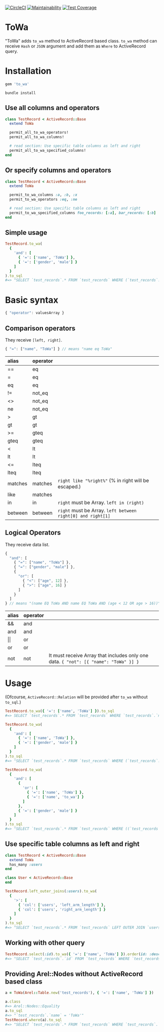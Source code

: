[![CircleCI](https://circleci.com/gh/mmmpa/to_wa.svg?style=svg)](https://circleci.com/gh/mmmpa/to_wa)
[![Maintainability](https://api.codeclimate.com/v1/badges/82a4f55558f3066ad63f/maintainability)](https://codeclimate.com/github/mmmpa/to_wa/maintainability)
[![Test Coverage](https://api.codeclimate.com/v1/badges/82a4f55558f3066ad63f/test_coverage)](https://codeclimate.com/github/mmmpa/to_wa/test_coverage)

# ToWa

"ToWa" adds `to_wa` method to ActiveRecord based class. `to_wa` method can receive `Hash` or `JSON` argument and add them as `Where` to ActiveRecord query.

# Installation

```ruby
gem 'to_wa'
```

```console
bundle install
```

## Use all columns and operators

```ruby
class TestRecord < ActiveRecord::Base
  extend ToWa

  permit_all_to_wa_operators!
  permit_all_to_wa_columns!

  # read section: Use specific table columns as left and right
  permit_all_to_wa_specified_columns!
end
```

## Or specify columns and operators

```ruby
class TestRecord < ActiveRecord::Base
  extend ToWa

  permit_to_wa_columns :a, :b, :x
  permit_to_wa_operators :eq, :ne

  # read section: Use specific table columns as left and right
  permit_to_wa_specified_columns foo_records: [:a], bar_records: [:b]
end
```

## Simple usage

```ruby
TestRecord.to_wa(
  {
    'and': [
      { '=': ['name', 'ToWa'] },
      { '=': ['gender', 'male'] }
    ]
  }
).to_sql
#=> "SELECT `test_records`.* FROM `test_records` WHERE (`test_records`.`name` = 'ToWa' AND `test_records`.`genderb` = 'malebbb')"
```

# Basic syntax

```js
{ "operator": valuesArray }
```

## Comparison operators

They receive `[left, right]`.

```js
{ "=": ["name", "ToWa"] } // means "name eq ToWa"
```

|alias|operator||
|:---|:---|:---|
==|eq|
=|eq|
eq|eq|
!=|not_eq|
<>|not_eq|
ne|not_eq|
\>|gt|
gt|gt|
\>=|gteq|
gteq|gteq|
<|lt|
lt|lt|
<=|lteq|
lteq|lteq|
matches|matches|`right like "%right%"` (% in right will be escaped.)
like|matches|
in|in|`right` must be Array. `left in (right)`
between|between|`right` must be Array. `left between right[0] and right[1]`

## Logical Operators

They receive data list.

```js
{
  "and": [
    { "=": ["name", "ToWa"] },
    { "=": ["gender", "male"] },
    {
      "or": [
        { "<": ["age", 12] },
        { ">": ["age", 16] }
      ]
    }
  ]
} // means "(name EQ ToWa AND name EQ ToWa AND (age < 12 OR age > 16))"
```

|alias|operator||
|:---|:---|:---|
&&|and|
and|and|
\|\||or|
or|or|
not|not|It must receive Array that includes only one data. `{ "not": [{ "name": "ToWa" }] }`

# Usage

(Ofcourse, `ActiveRecord::Relation` will be provided after `to_wa` without `to_sql`.)

```ruby
TestRecord.to_wa({ '=': ['name', 'ToWa'] }).to_sql
#=> SELECT `test_records`.* FROM `test_records` WHERE `test_records`.`name` = 'ToWa'
```

```ruby
TestRecord.to_wa(
  {
    'and': [
      { '=': ['name', 'ToWa'] },
      { '=': ['gender', 'male'] }
    ]
  }
).to_sql
#=> "SELECT `test_records`.* FROM `test_records` WHERE (`test_records`.`name` = 'ToWa' AND `test_records`.`genderb` = 'male')"
```

```ruby
TestRecord.to_wa(
  {
    'and': [
      {
        'or': [
          { '=': ['name', 'ToWa'] },
          { '=': ['name', 'to_wa'] }
        ]
      },
      { '=': ['gender', 'male'] }
    ]
  }
).to_sql
#=> "SELECT `test_records`.* FROM `test_records` WHERE ((`test_records`.`name` = 'ToWa' OR `test_records`.`name` = 'to_wa') AND `test_records`.`gender` = 'male')"
```

## Use specific table columns as left and right

```ruby
class TestRecord < ActiveRecord::Base
  extend ToWa
  has_many :users
end

class User < ActiveRecord::Base
end

TestRecord.left_outer_joins(:users).to_wa(
  {
    '>': [
      { 'col': ['users', 'left_arm_length'] },
      { 'col': ['users', 'right_arm_length'] }
    ]
  }
).to_sql
#=> "SELECT `test_records`.* FROM `test_records` LEFT OUTER JOIN `users` ON `users`.`test_record_id` = `test_records`.`id` WHERE (`users`.`left_arm_length` > `users`.`right_arm_length`)"
```

## Working with other query

```ruby
TestRecord.select(:id).to_wa({ '=': ['name', 'ToWa'] }).order(id: :desc).to_sql
#=> "SELECT `test_records`.`id` FROM `test_records` WHERE `test_records`.`name` = 'ToWa' ORDER BY `test_records`.`id` DESC"
```

## Providing Arel::Nodes without ActiveRecord based class

```ruby
a = ToWa(Arel::Table.new('test_records'), { '=': ['name', 'ToWa'] })

a.class
#=> Arel::Nodes::Equality
a.to_sql
#=> "`test_records`.`name` = 'ToWa'"
TestRecord.where(a).to_sql
#=> "SELECT `test_records`.* FROM `test_records` WHERE `test_records`.`name` = 'ToWa'"
```
